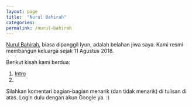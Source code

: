 ```yaml
---
layout: page
title:  "Nurul Bahirah"
categories:
permalink: /nurul-bahirah
---
```


[Nurul Bahirah](http://nurul-bahirah.blogspot.com/), biasa dipanggil Iyun, adalah belahan jiwa saya. Kami resmi membangun keluarga sejak 11 Agustus 2018.

Berikut kisah kami berdua:

1. [Intro](https://docs.google.com/document/d/1kI0toTKHoiyOgRFM1OvcUTA4riKCKasLrE7K60lpuPg/edit?usp=sharing)
2. 

Silahkan komentari bagian-bagian menarik (dan tidak menarik) di tulisan di atas. Login dulu dengan akun Google ya. :)